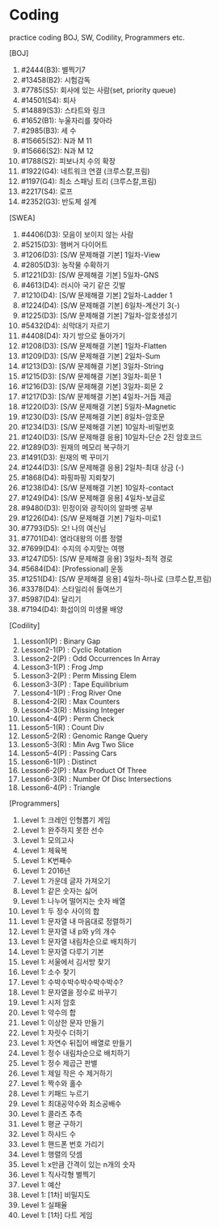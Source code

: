 # Coding
 practice coding BOJ, SW, Codility, Programmers etc.

[BOJ]
1. #2444(B3): 별찍기7
2. #13458(B2): 시험감독
3. #7785(S5): 회사에 있는 사람(set, priority queue)
4. #14501(S4): 퇴사
5. #14889(S3): 스타트와 링크
6. #1652(B1): 누울자리를 찾아라
7. #2985(B3): 세 수
8. #15665(S2): N과 M 11
9. #15666(S2): N과 M 12
10. #1788(S2): 피보나치 수의 확장
11. #1922(G4): 네트워크 연결 (크루스칼,프림)
12. #1197(G4): 최소 스패닝 트리 (크루스칼,프림)
13. #2217(S4): 로프
14. #2352(G3): 반도체 설계

[SWEA]
1. #4406(D3): 모음이 보이지 않는 사람
2. #5215(D3): 햄버거 다이어트
3. #1206(D3): [S/W 문제해결 기본] 1일차-View
4. #2805(D3): 농작물 수확하기
5. #1221(D3): [S/W 문제해결 기본] 5일차-GNS
6. #4613(D4): 러시아 국기 같은 깃발
7. #1210(D4): [S/W 문제해결 기본] 2일차-Ladder 1
8. #1224(D4): [S/W 문제해결 기본] 6일차-계산기 3(-)
9. #1225(D3): [S/W 문제해결 기본] 7일차-암호생성기
10. #5432(D4): 쇠막대기 자르기
11. #4408(D4): 자기 방으로 돌아가기
12. #1208(D3): [S/W 문제해결 기본] 1일차-Flatten
13. #1209(D3): [S/W 문제해결 기본] 2일차-Sum
14. #1213(D3): [S/W 문제해결 기본] 3일차-String
15. #1215(D3): [S/W 문제해결 기본] 3일차-회문 1
16. #1216(D3): [S/W 문제해결 기본] 3일차-회문 2
17. #1217(D3): [S/W 문제해결 기본] 4일차-거듭 제곱
18. #1220(D3): [S/W 문제해결 기본] 5일차-Magnetic
19. #1230(D3): [S/W 문제해결 기본] 8일차-암호문
20. #1234(D3): [S/W 문제해결 기본] 10일차-비밀번호
21. #1240(D3): [S/W 문제해결 응용] 10일차-단순 2진 암호코드
22. #1289(D3): 원재의 메모리 복구하기
23. #1491(D3): 원재의 벽 꾸미기
24. #1244(D3): [S/W 문제해결 응용] 2일차-최대 상금 (-)
25. #1868(D4): 파핑파핑 지뢰찾기
26. #1238(D4): [S/W 문제해결 기본] 10일차-contact
27. #1249(D4): [S/W 문제해결 응용] 4일차-보급로
28. #9480(D3): 민정이와 광직이의 알파벳 공부
29. #1226(D4): [S/W 문제해결 기본] 7일차-미로1
30. #7793(D5): 오! 나의 여신님
31. #7701(D4): 염라대왕의 이름 정렬
32. #7699(D4): 수지의 수지맞는 여행
33. #1247(D5): [S/W 문제해결 응용] 3일차-최적 경로
34. #5684(D4): [Professional] 운동
35. #1251(D4): [S/W 문제해결 응용] 4일차-하나로 (크루스칼,프림)
36. #3378(D4): 스타일리쉬 들여쓰기
37. #5987(D4): 달리기
38. #7194(D4): 화섭이의 미생물 배양

[Codility]
1. Lesson1(P) : Binary Gap
2. Lesson2-1(P) : Cyclic Rotation
3. Lesson2-2(P) : Odd Occurrences In Array
4. Lesson3-1(P) : Frog Jmp
5. Lesson3-2(P) : Perm Missing Elem
6. Lesson3-3(P) : Tape Equilibrium
7. Lesson4-1(P) : Frog River One
8. Lesson4-2(R) : Max Counters
9. Lesson4-3(R) : Missing Integer
10. Lesson4-4(P) : Perm Check
11. Lesson5-1(R) : Count Div
12. Lesson5-2(R) : Genomic Range Query
13. Lesson5-3(R) : Min Avg Two Slice
14. Lesson5-4(P) : Passing Cars
15. Lesson6-1(P) : Distinct
16. Lesson6-2(P) : Max Product Of Three
17. Lesson6-3(R) : Number Of Disc Intersections
18. Lesson6-4(P) : Triangle

[Programmers]
1. Level 1: 크레인 인형뽑기 게임
2. Level 1: 완주하지 못한 선수
3. Level 1: 모의고사
4. Level 1: 체육복
5. Level 1: K번째수
6. Level 1: 2016년
7. Level 1: 가운데 글자 가져오기
8. Level 1: 같은 숫자는 싫어
9. Level 1: 나누어 떨어지는 숫자 배열
10. Level 1: 두 정수 사이의 합
11. Level 1: 문자열 내 마음대로 정렬하기
12. Level 1: 문자열 내 p와 y의 개수
13. Level 1: 문자열 내림차순으로 배치하기
14. Level 1: 문자열 다루기 기본
15. Level 1: 서울에서 김서방 찾기
16. Level 1: 소수 찾기
17. Level 1: 수박수박수박수박수박수?
18. Level 1: 문자열을 정수로 바꾸기
19. Level 1: 시저 암호
20. Level 1: 약수의 합
21. Level 1: 이상한 문자 만들기
22. Level 1: 자릿수 더하기
23. Level 1: 자연수 뒤집어 배열로 만들기
24. Level 1: 정수 내림차순으로 배치하기
25. Level 1: 정수 제곱근 판별
26. Level 1: 제일 작은 수 제거하기
27. Level 1: 짝수와 홀수
28. Level 1: 키패드 누르기
29. Level 1: 최대공약수와 최소공배수
30. Level 1: 콜라츠 추측
31. Level 1: 평균 구하기
32. Level 1: 하샤드 수
33. Level 1: 핸드폰 번호 가리기
34. Level 1: 행렬의 덧셈
35. Level 1: x만큼 간격이 있는 n개의 숫자
36. Level 1: 직사각형 별찍기
37. Level 1: 예산
38. Level 1: [1차] 비밀지도
39. Level 1: 실패율
40. Level 1: [1차] 다트 게임
